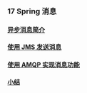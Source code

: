 ### 17 Spring 消息
>
#### [异步消息简介](https://github.com/lu666666/notebooks/blob/master/java/spring/sping_in_action/17/01.md)
>
#### [使用 JMS 发送消息](https://github.com/lu666666/notebooks/blob/master/java/spring/sping_in_action/17/02.md)
>
#### [使用 AMQP 实现消息功能](https://github.com/lu666666/notebooks/blob/master/java/spring/sping_in_action/17/03.md)
>
#### [小结](https://github.com/lu666666/notebooks/blob/master/java/spring/sping_in_action/17/04.md)

